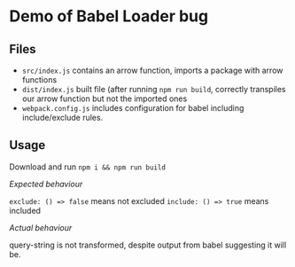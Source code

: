 Demo of Babel Loader bug
========================

Files
-----

- `src/index.js` contains an arrow function, imports a package with arrow functions
- `dist/index.js` built file (after running `npm run build`, correctly transpiles our arrow function
  but not the imported ones
- `webpack.config.js` includes configuration for babel including include/exclude rules.

Usage
-----

Download and run `npm i && npm run build`

*Expected behaviour*

`exclude: () => false` means not excluded
`include: () => true` means included

*Actual behaviour*

query-string is not transformed, despite output from babel suggesting it will be.
